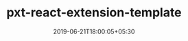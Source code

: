 ---
title: "pxt-react-extension-template"
date: 2019-06-21T18:00:05+05:30
type: "organisations"
org_name: "Microsoft"
repo_desc: "A React-based MakeCode Extension"
repo_link: https://github.com/microsoft/pxt-react-extension-template
---